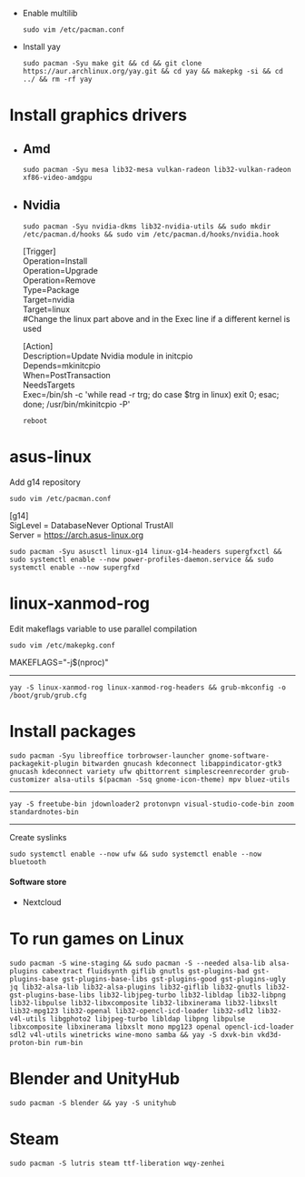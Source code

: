 - Enable multilib  

      sudo vim /etc/pacman.conf  

- Install yay  

      sudo pacman -Syu make git && cd && git clone https://aur.archlinux.org/yay.git && cd yay && makepkg -si && cd ../ && rm -rf yay
    
# Install graphics drivers

- ## Amd

      sudo pacman -Syu mesa lib32-mesa vulkan-radeon lib32-vulkan-radeon xf86-video-amdgpu 

- ## Nvidia

      sudo pacman -Syu nvidia-dkms lib32-nvidia-utils && sudo mkdir /etc/pacman.d/hooks && sudo vim /etc/pacman.d/hooks/nvidia.hook  
       
     [Trigger]  
      Operation=Install  
      Operation=Upgrade  
      Operation=Remove  
      Type=Package  
      Target=nvidia  
      Target=linux  
      #Change the linux part above and in the Exec line if a different kernel is used  

     [Action]  
      Description=Update Nvidia module in initcpio  
      Depends=mkinitcpio  
      When=PostTransaction  
      NeedsTargets  
      Exec=/bin/sh -c 'while read -r trg; do case $trg in linux) exit 0; esac; done; /usr/bin/mkinitcpio -P'  

      reboot

# asus-linux
Add g14 repository 

    sudo vim /etc/pacman.conf

[g14]  
SigLevel = DatabaseNever Optional TrustAll  
Server = https://arch.asus-linux.org  

    sudo pacman -Syu asusctl linux-g14 linux-g14-headers supergfxctl && sudo systemctl enable --now power-profiles-daemon.service && sudo systemctl enable --now supergfxd 

# linux-xanmod-rog
Edit makeflags variable to use parallel compilation

    sudo vim /etc/makepkg.conf
    
MAKEFLAGS="-j$(nproc)"

---

    yay -S linux-xanmod-rog linux-xanmod-rog-headers && grub-mkconfig -o /boot/grub/grub.cfg

# Install packages

    sudo pacman -Syu libreoffice torbrowser-launcher gnome-software-packagekit-plugin bitwarden gnucash kdeconnect libappindicator-gtk3 gnucash kdeconnect variety ufw qbittorrent simplescreenrecorder grub-customizer alsa-utils $(pacman -Ssq gnome-icon-theme) mpv bluez-utils 
---

    yay -S freetube-bin jdownloader2 protonvpn visual-studio-code-bin zoom standardnotes-bin

---
Create syslinks

    sudo systemctl enable --now ufw && sudo systemctl enable --now bluetooth
     

#### Software store
- Nextcloud


# To run games on Linux
    sudo pacman -S wine-staging && sudo pacman -S --needed alsa-lib alsa-plugins cabextract fluidsynth giflib gnutls gst-plugins-bad gst-plugins-base gst-plugins-base-libs gst-plugins-good gst-plugins-ugly jq lib32-alsa-lib lib32-alsa-plugins lib32-giflib lib32-gnutls lib32-gst-plugins-base-libs lib32-libjpeg-turbo lib32-libldap lib32-libpng lib32-libpulse lib32-libxcomposite lib32-libxinerama lib32-libxslt lib32-mpg123 lib32-openal lib32-opencl-icd-loader lib32-sdl2 lib32-v4l-utils libgphoto2 libjpeg-turbo libldap libpng libpulse libxcomposite libxinerama libxslt mono mpg123 openal opencl-icd-loader sdl2 v4l-utils winetricks wine-mono samba && yay -S dxvk-bin vkd3d-proton-bin rum-bin

# Blender and UnityHub
    sudo pacman -S blender && yay -S unityhub

# Steam
    sudo pacman -S lutris steam ttf-liberation wqy-zenhei
